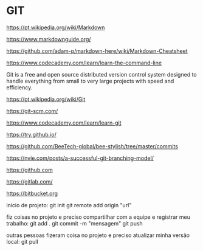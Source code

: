 # GIT

https://pt.wikipedia.org/wiki/Markdown

https://www.markdownguide.org/

https://github.com/adam-p/markdown-here/wiki/Markdown-Cheatsheet

https://www.codecademy.com/learn/learn-the-command-line

Git is a free and open source distributed version control system designed to handle everything from small to very large projects with speed and efficiency. 

https://pt.wikipedia.org/wiki/Git

https://git-scm.com/

https://www.codecademy.com/learn/learn-git

https://try.github.io/

https://github.com/BeeTech-global/bee-stylish/tree/master/commits

https://nvie.com/posts/a-successful-git-branching-model/

https://github.com

https://gitlab.com/

https://bitbucket.org

inicio de projeto:
git init
git remote add origin "url"

fiz coisas no projeto e preciso compartilhar com a equipe e registrar meu trabalho:
git add .
git commit -m "mensagem"
git push

outras pessoas fizeram coisa no projeto e preciso atualizar minha versão local:
git pull
